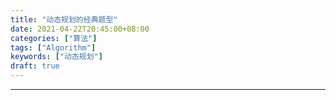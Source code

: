 ```yaml
---
title: "动态规划的经典题型"
date: 2021-04-22T20:45:00+08:00
categories: ["算法"]
tags: ["Algorithm"]
keywords: ["动态规划"]
draft: true
---
```


---
